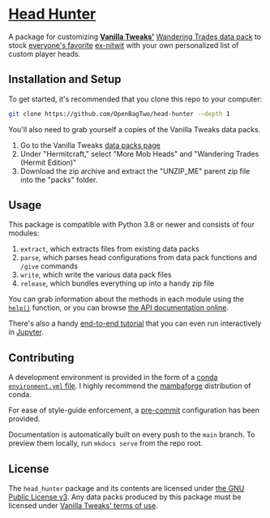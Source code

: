 # [Head Hunter](https://github.com/OpenBagTwo/head-hunter)

A package for customizing [**Vanilla Tweaks'**](https://vanillatweaks.net)
[Wandering Trades data pack](https://www.youtube.com/watch?v=L3En7cuOdHY) to stock
[everyone's favorite](https://www.youtube.com/shorts/tbkQ-IXRdbs) [ex-nitwit](https://www.youtube.com/watch?v=tVA8eNh7VWs)
with your own personalized list of custom player heads.

## Installation and Setup

To get started, it's recommended that you clone this repo to your computer:

```bash
git clone https://github.com/OpenBagTwo/head-hunter -–depth 1
```

You'll also need to grab yourself a copies of the Vanilla Tweaks data packs.

1. Go to the Vanilla Tweaks [data packs page](https://vanillatweaks.net/picker/datapacks/)
1. Under "Hermitcraft," select "More Mob Heads" and "Wandering Trades (Hermit Edition)"
1. Download the zip archive and extract the "UNZIP_ME" parent zip file into the "packs" folder.

## Usage

This package is compatible with Python 3.8 or newer and consists of four modules:

1. `extract`, which extracts files from existing data packs
1. `parse`, which parses head configurations from data pack functions and `/give` commands
1. `write`, which write the various data pack files
1. `release`, which bundles everything up into a handy zip file

You can grab information about the methods in each module using the
[`help()`](https://docs.python.org/3/library/functions.html#help)
function, or you can browse [the API documentation online](https://openbagtwo.github.io/head-hunter/reference/head_hunter/).

There's also a handy [end-to-end tutorial](Tutorial.ipynb) that you can even run interactively
in [Jupyter](https://jupyter.org/).

## Contributing

A development environment is provided in the form of a
[conda `environment.yml` file](https://docs.conda.io/projects/conda/en/latest/user-guide/tasks/manage-environments.html).
I highly recommend the [mambaforge](https://github.com/conda-forge/miniforge#mambaforge)
distribution of conda.

For ease of style-guide enforcement, a [pre-commit](https://pre-commit.com/) configuration has been
provided.

Documentation is automatically built on every push to the `main` branch. To preview them locally, run `mkdocs serve`
from the repo root.

## License

The `head_hunter` package and its contents are licensed under [the GNU Public License v3](https://github.com/OpenBagTwo/head-hunter/blob/main/LICENSE). Any data packs produced
by this package must be licensed under [Vanilla Tweaks' terms of use](https://github.com/OpenBagTwo/head-hunter/blob/main/Head%20Hunter/credits.txt).
